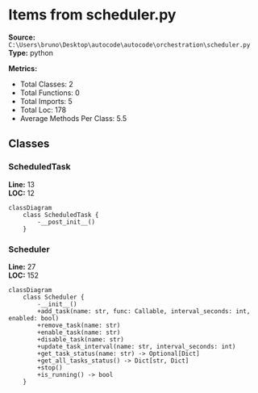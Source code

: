 # Items from scheduler.py

**Source:** `C:\Users\bruno\Desktop\autocode\autocode\orchestration\scheduler.py`  
**Type:** python

**Metrics:**
- Total Classes: 2
- Total Functions: 0
- Total Imports: 5
- Total Loc: 178
- Average Methods Per Class: 5.5

## Classes

### ScheduledTask

**Line:** 13  
**LOC:** 12  

```mermaid
classDiagram
    class ScheduledTask {
        -__post_init__()
    }

```

### Scheduler

**Line:** 27  
**LOC:** 152  

```mermaid
classDiagram
    class Scheduler {
        -__init__()
        +add_task(name: str, func: Callable, interval_seconds: int, enabled: bool)
        +remove_task(name: str)
        +enable_task(name: str)
        +disable_task(name: str)
        +update_task_interval(name: str, interval_seconds: int)
        +get_task_status(name: str) -> Optional[Dict]
        +get_all_tasks_status() -> Dict[str, Dict]
        +stop()
        +is_running() -> bool
    }

```

